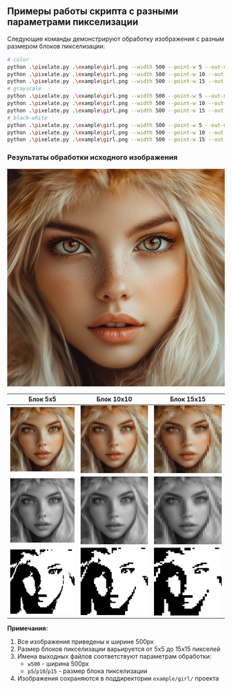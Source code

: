 ## Примеры работы скрипта с разными параметрами пикселизации

Следующие команды демонстрируют обработку изображения с разным размером блоков пикселизации:

```bash
# color
python .\pixelate.py .\example\girl.png --width 500 --point-w 5 --out-name "example/girl/girl-w500-p5"
python .\pixelate.py .\example\girl.png --width 500 --point-w 10 --out-name "example/girl/girl-w500-p10"
python .\pixelate.py .\example\girl.png --width 500 --point-w 15 --out-name "example/girl/girl-w500-p15"
# grayscale
python .\pixelate.py .\example\girl.png --width 500 --point-w 5 --out-name "example/girl/girl-g-w500-p5" --mode-grayscale
python .\pixelate.py .\example\girl.png --width 500 --point-w 10 --out-name "example/girl/girl-g-w500-p10" --mode-grayscale
python .\pixelate.py .\example\girl.png --width 500 --point-w 15 --out-name "example/girl/girl-g-w500-p15" --mode-grayscale
# black-white
python .\pixelate.py .\example\girl.png --width 500 --point-w 5 --out-name "example/girl/girl-bw-w500-p5" --mode-black-white --bright -10
python .\pixelate.py .\example\girl.png --width 500 --point-w 10 --out-name "example/girl/girl-bw-w500-p10" --mode-black-white --bright -10
python .\pixelate.py .\example\girl.png --width 500 --point-w 15 --out-name "example/girl/girl-bw-w500-p15" --mode-black-white --bright -10
```

### Результаты обработки исходного изображения
![Исходное изображение](https://github.com/kolelan/pexelizer/blob/main/example/girl.png)

| Блок 5x5                                                                                        | Блок 10x10 | Блок 15x15                                                                                         |
|-------------------------------------------------------------------------------------------------|------------|----------------------------------------------------------------------------------------------------|
| ![girl-w500-p5](https://github.com/kolelan/pexelizer/blob/main/example/girl/girl-w500-p5.png)   | ![girl-w500-p10](https://github.com/kolelan/pexelizer/blob/main/example/girl/girl-w500-p10.png) | ![girl-w500-p15](https://github.com/kolelan/pexelizer/blob/main/example/girl/girl-w500-p15.png)    |
| ![girl-w500-p5](https://github.com/kolelan/pexelizer/blob/main/example/girl/girl-g-w500-p5.png) | ![girl-w500-p10](https://github.com/kolelan/pexelizer/blob/main/example/girl/girl-g-w500-p10.png) | ![girl-w500-p15](https://github.com/kolelan/pexelizer/blob/main/example/girl/girl-g-w500-p15.png)  |
| ![girl-w500-p5](https://github.com/kolelan/pexelizer/blob/main/example/girl/girl-bw-w500-p5.png)   | ![girl-w500-p10](https://github.com/kolelan/pexelizer/blob/main/example/girl/girl-bw-w500-p10.png) | ![girl-w500-p15](https://github.com/kolelan/pexelizer/blob/main/example/girl/girl-bw-w500-p15.png) |

**Примечания:**
1. Все изображения приведены к ширине 500px
2. Размер блоков пикселизации варьируется от 5x5 до 15x15 пикселей
3. Имена выходных файлов соответствуют параметрам обработки:
   - `w500` - ширина 500px
   - `p5`/`p10`/`p15` - размер блока пикселизации
4. Изображения сохраняются в поддиректории `example/girl/` проекта


